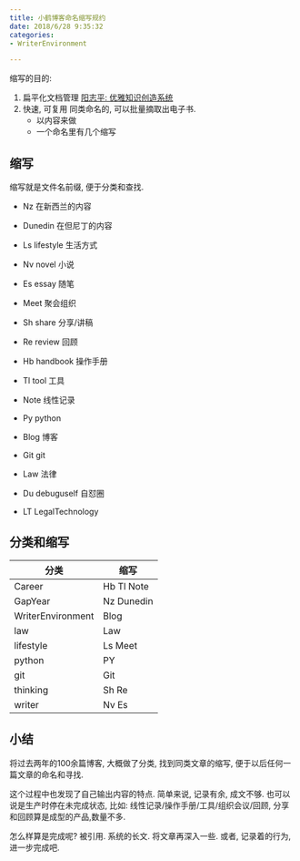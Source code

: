 ```yaml
---
title: 小鹤博客命名缩写规约
date: 2018/6/28 9:35:32
categories: 
- WriterEnvironment

---
```


缩写的目的: 
1. 扁平化文档管理 [阳志平: 优雅知识创造系统](https://www.yangzhiping.com/psy/yang-KnowledgeSystem.html?from=groupmessage&isappinstalled=0)
2. 快速, 可复用 同类命名的, 可以批量摘取出电子书.
    - 以内容来做
    - 一个命名里有几个缩写

## 缩写

缩写就是文件名前缀, 便于分类和查找. 

- Nz 在新西兰的内容
- Dunedin 在但尼丁的内容
- Ls lifestyle 生活方式

- Nv novel 小说
- Es essay 随笔

- Meet 聚会组织
- Sh share 分享/讲稿
- Re review 回顾

- Hb handbook 操作手册
- Tl tool 工具
- Note 线性记录

- Py python 
- Blog 博客
- Git git
- Law 法律
- Du debuguself 自怼圈
- LT LegalTechnology

## 分类和缩写
分类|缩写
---|---
Career|Hb Tl Note
GapYear|Nz Dunedin
WriterEnvironment|Blog 
law|Law
lifestyle|Ls Meet
python|PY
git|Git
thinking|Sh Re 
writer|Nv Es

## 小结

将过去两年的100余篇博客, 大概做了分类, 找到同类文章的缩写, 便于以后任何一篇文章的命名和寻找.

这个过程中也发现了自己输出内容的特点. 简单来说, 记录有余, 成文不够. 也可以说是生产时停在未完成状态, 比如: 线性记录/操作手册/工具/组织会议/回顾, 分享和回顾算是成型的产品,数量不多. 

怎么样算是完成呢? 被引用. 系统的长文. 将文章再深入一些. 或者, 记录着的行为, 进一步完成吧. 
